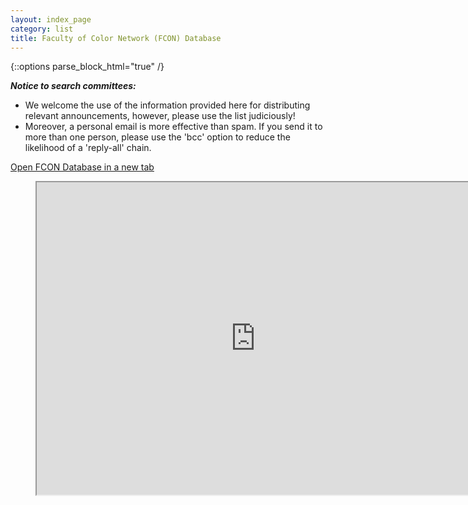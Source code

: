 ```yaml
---
layout: index_page
category: list
title: Faculty of Color Network (FCON) Database
---
```


{::options parse_block_html="true" /}

_**Notice to search committees:**_ 
* We welcome the use of the information provided here for distributing relevant announcements, however, please use the list judiciously! 
* Moreover, a personal email is more effective than spam. If you send it to more than one person, please use the 'bcc' option to reduce the likelihood of a 'reply-all' chain.

[Open FCON Database in a new tab](https://docs.google.com/spreadsheets/d/1VBbamuEr_pIS4soZ9F5UKhUZ2jtS1kHuR6WkvwtNa6Q/edit?usp=sharing)

<figure class="video_container">
<iframe src="https://docs.google.com/spreadsheets/d/e/2PACX-1vQ2CyWsTdop2YXeAFC6Wk6F9J_o983T12hIDLDraidymhNPen2IYUWKKRtOKrOIQdDOasvTdRcly7oo/pubhtml?widget=true&amp;headers=false" width="700" height="500" scroll="true"></iframe>
</figure>
